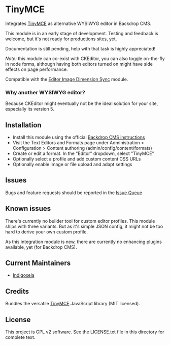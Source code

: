 # TinyMCE

Integrates [TinyMCE](https://www.tiny.cloud/) as alternative WYSIWYG editor in
Backdrop CMS.

This module is in an early stage of development. Testing and feedback is
 welcome, but it's not ready for productions sites, yet.

Documentation is still pending, help with that task is highly appreciated!

*Note:* this module can co-exist with CKEditor, you can also toggle on-the-fly
 in node forms, although having both editors turned on might have side effects
 on page performance.

Compatible with the [Editor Image Dimension Sync](https://backdropcms.org/project/editorimgdimensionsync)
 module.

### Why another WYSIWYG editor?

Because CKEditor might eventually not be the ideal solution for your site,
 especially its version 5.

## Installation

- Install this module using the official [Backdrop CMS instructions](https://docs.backdropcms.org/documentation/extend-with-modules)
- Visit the Text Editors and Formats page under Administration > Configuration > Content authoring (admin/config/content/formats)
- Create or edit a format. In the "Editor" dropdown, select "TinyMCE"
- Optionally select a profile and add custom content CSS URLs
- Optionally enable image or file upload and adapt settings

## Issues

Bugs and feature requests should be reported in the [Issue Queue](https://github.com/backdrop-contrib/tinymce/issues)

## Known issues

There's currently no builder tool for custom editor profiles. This module ships
 with three variants. But as it's simple JSON config, it might not be too hard
 to derive your own custom profile.

As this integration module is new, there are currently no enhancing plugins
 available, yet (for Backdrop CMS).

## Current Maintainers

- [Indigoxela](https://github.com/indigoxela)

## Credits

Bundles the versatile [TinyMCE](https://www.tiny.cloud/) JavaScript library
(MIT licensed).

## License

This project is GPL v2 software. See the LICENSE.txt file in this directory for complete text.
